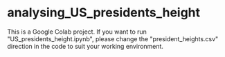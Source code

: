 # analysing_US_presidents_height
This is a Google Colab project. If you want to run "US_presidents_height.ipynb", please change the "president_heights.csv" direction in the code to suit your working environment.
